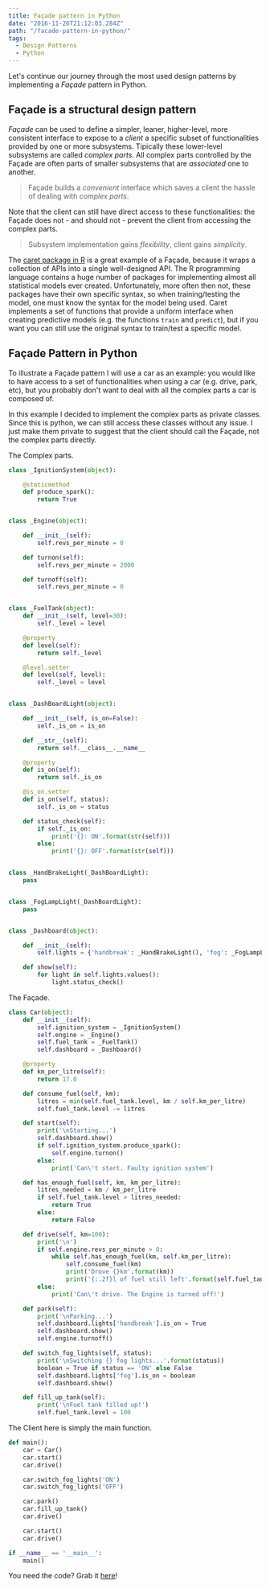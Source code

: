 ```yaml
---
title: Façade pattern in Python
date: "2016-11-26T21:12:03.284Z"
path: "/facade-pattern-in-python/"
tags:
  - Design Patterns
  - Python
---
```


Let's continue our journey through the most used design patterns by implementing a *Façade* pattern in Python.

## Façade is a structural design pattern
*Façade* can be used to define a simpler, leaner, higher-level, more consistent interface to expose to a *client* a specific subset of functionalities provided by one or more subsystems. Tipically these lower-level subsystems are called *complex parts*. All complex parts controlled by the Façade are often parts of smaller subsystems that are *associated* one to another.

> Façade builds a *convenient* interface which saves a client the hassle of
> dealing with *complex parts*.

Note that the client can still have direct access to these functionalities: the Façade does not - and should not - prevent the client from accessing the complex parts.

> Subsystem implementation gains *flexibility*, client gains *simplicity*.

The [caret package in R](http://topepo.github.io/caret/index.html) is a great example of a Façade, because it wraps a collection of APIs into a single well-designed API. The R programming language contains a huge number of packages for implementing almost all statistical models ever created. Unfortunately, more often then not, these packages have their own specific syntax, so when training/testing the model, one must know the syntax for the model being used. Caret implements a set of functions that provide a uniform interface when creating predictive models (e.g. the functions `train` and `predict`), but if you want you can still use the original syntax to train/test a specific model.


## Façade Pattern in Python
To illustrate a Façade pattern I will use a car as an example: you would like to have access to a set of functionalities when using a car (e.g. drive, park, etc), but you probably don't want to deal with all the complex parts a car is composed of.

In this example I decided to implement the complex parts as private classes. Since this is python, we can still access these classes without any issue. I just make them private to suggest that the client should call the Façade, not the complex parts directly.

The Complex parts.

```python
class _IgnitionSystem(object):

    @staticmethod
    def produce_spark():
        return True


class _Engine(object):

    def __init__(self):
        self.revs_per_minute = 0

    def turnon(self):
        self.revs_per_minute = 2000

    def turnoff(self):
        self.revs_per_minute = 0


class _FuelTank(object):
    def __init__(self, level=30):
        self._level = level

    @property
    def level(self):
        return self._level

    @level.setter
    def level(self, level):
        self._level = level


class _DashBoardLight(object):

    def __init__(self, is_on=False):
        self._is_on = is_on

    def __str__(self):
        return self.__class__.__name__

    @property
    def is_on(self):
        return self._is_on

    @is_on.setter
    def is_on(self, status):
        self._is_on = status

    def status_check(self):
        if self._is_on:
            print('{}: ON'.format(str(self)))
        else:
            print('{}: OFF'.format(str(self)))


class _HandBrakeLight(_DashBoardLight):
    pass


class _FogLampLight(_DashBoardLight):
    pass


class _Dashboard(object):

    def __init__(self):
        self.lights = {'handbreak': _HandBrakeLight(), 'fog': _FogLampLight()}

    def show(self):
        for light in self.lights.values():
            light.status_check()
```

The Façade.

```python
class Car(object):
    def __init__(self):
        self.ignition_system = _IgnitionSystem()
        self.engine = _Engine()
        self.fuel_tank = _FuelTank()
        self.dashboard = _Dashboard()

    @property
    def km_per_litre(self):
        return 17.0

    def consume_fuel(self, km):
        litres = min(self.fuel_tank.level, km / self.km_per_litre)
        self.fuel_tank.level -= litres

    def start(self):
        print('\nStarting...')
        self.dashboard.show()
        if self.ignition_system.produce_spark():
            self.engine.turnon()
        else:
            print('Can\'t start. Faulty ignition system')

    def has_enough_fuel(self, km, km_per_litre):
        litres_needed = km / km_per_litre
        if self.fuel_tank.level > litres_needed:
            return True
        else:
            return False

    def drive(self, km=100):
        print('\n')
        if self.engine.revs_per_minute > 0:
            while self.has_enough_fuel(km, self.km_per_litre):
                self.consume_fuel(km)
                print('Drove {}km'.format(km))
                print('{:.2f}l of fuel still left'.format(self.fuel_tank.level))
        else:
            print('Can\'t drive. The Engine is turned off!')

    def park(self):
        print('\nParking...')
        self.dashboard.lights['handbreak'].is_on = True
        self.dashboard.show()
        self.engine.turnoff()

    def switch_fog_lights(self, status):
        print('\nSwitching {} fog lights...'.format(status))
        boolean = True if status == 'ON' else False
        self.dashboard.lights['fog'].is_on = boolean
        self.dashboard.show()

    def fill_up_tank(self):
        print('\nFuel tank filled up!')
        self.fuel_tank.level = 100
```

The Client here is simply the main function.

```python
def main():
    car = Car()
    car.start()
    car.drive()

    car.switch_fog_lights('ON')
    car.switch_fog_lights('OFF')

    car.park()
    car.fill_up_tank()
    car.drive()

    car.start()
    car.drive()

if __name__ == '__main__':
    main()
```

You need the code? Grab it [here](https://github.com/jackaljack/design-patterns)!